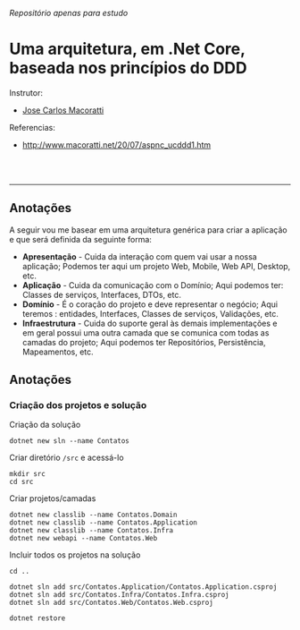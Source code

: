 _Repositório apenas para estudo_

# Uma arquitetura, em .Net Core, baseada nos princípios do DDD

Instrutor:

- [Jose Carlos Macoratti](http://www.macoratti.net/)

Referencias:

- http://www.macoratti.net/20/07/aspnc_ucddd1.htm

<br>
<br>
<hr>

## Anotações

A seguir vou me basear em uma arquitetura genérica para criar a aplicação e que será definida da seguinte forma:

- **Apresentação** - Cuida da interação com quem vai usar a nossa aplicação; Podemos ter aqui um projeto Web, Mobile, Web API, Desktop, etc.
- **Aplicação** - Cuida da comunicação com o Domínio; Aqui podemos ter: Classes de serviços, Interfaces, DTOs, etc.
- **Domínio** - É o coração do projeto e deve representar o negócio; Aqui teremos : entidades, Interfaces, Classes de serviços, Validações, etc.
- **Infraestrutura** - Cuida do suporte geral às demais implementações e em geral possui uma outra camada que se comunica com todas as camadas do projeto; Aqui podemos ter Repositórios, Persistência, Mapeamentos, etc.

## Anotações

### Criação dos projetos e solução

Criação da solução

```
dotnet new sln --name Contatos
```

Criar diretório `/src` e acessá-lo

```
mkdir src
cd src
```

Criar projetos/camadas

```
dotnet new classlib --name Contatos.Domain
dotnet new classlib --name Contatos.Application
dotnet new classlib --name Contatos.Infra
dotnet new webapi --name Contatos.Web
```

Incluir todos os projetos na solução

```
cd ..

dotnet sln add src/Contatos.Application/Contatos.Application.csproj
dotnet sln add src/Contatos.Infra/Contatos.Infra.csproj
dotnet sln add src/Contatos.Web/Contatos.Web.csproj

dotnet restore
```
